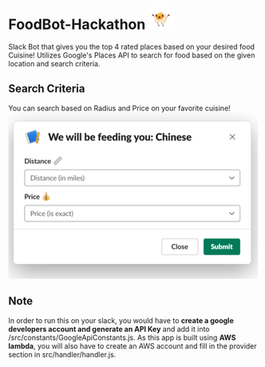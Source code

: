 # FoodBot-Hackathon <img src="https://github.com/art4829/FootBot/blob/master/src/views/FoodBot.png" width="50"/>
Slack Bot that gives you the top 4 rated places based on your desired food Cuisine! Utilizes Google's Places API to search for food based on the given location and search criteria.

## Search Criteria
You can search based on Radius and Price on your favorite cuisine! <br>
<img src="https://github.com/art4829/FootBot/blob/master/src/views/Slack%20Modal.PNG" width="500" />

## Note
In order to run this on your slack, you would have to **create a google developers account and generate an API Key** and add it into /src/constants/GoogleApiConstants.js. As this app is built using **AWS lambda**, you will also have to create an AWS account and fill in the provider section in src/handler/handler.js.

